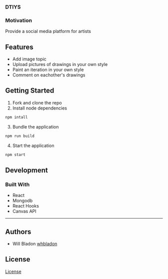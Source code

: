
### DTIYS



### Motivation
Provide a social media platform for artists

## Features
* Add image topic
* Upload pictures of drawings in your own style
* Paint an iteration in your own style
* Comment on eachother's drawings

## Getting Started

1. Fork and clone the repo
2. Install node dependencies
```bash
npm intall
```
3. Bundle the application
```js
npm run build
```
4. Start the application

```bash
npm start
```

## Development
### Built With
* React
* Mongodb
* React Hooks
* Canvas API
* **




## Authors
* Will Bladon [whbladon](https://github.com/whbladon)

## License
[License](https://github.com/oslabs-beta/socketcast/LICENSE)
